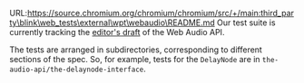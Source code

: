 URL:https://source.chromium.org/chromium/chromium/src/+/main:third_party\blink\web_tests\external\wpt\webaudio\README.md
Our test suite is currently tracking the [editor's draft](https://webaudio.github.io/web-audio-api/) of the Web Audio API.

The tests are arranged in subdirectories, corresponding to different
sections of the spec. So, for example, tests for the `DelayNode` are
in `the-audio-api/the-delaynode-interface`.
